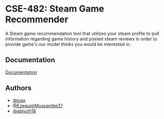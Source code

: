 
# CSE-482: Steam Game Recommender

A Steam game recommendation tool that utilizes your steam profile to pull information regarding game history and posted steam reviews in order to provide game's our model thinks you would be interested in.

## Documentation

[Documentation](https://linktodocumentation)


## Authors
- [@jyax](https://www.github.com/jyax)
- [@EzequielMussambe37](https://github.com/EzequielMussambe37)
- [@abnuth18](https://github.com/abnuth18)
